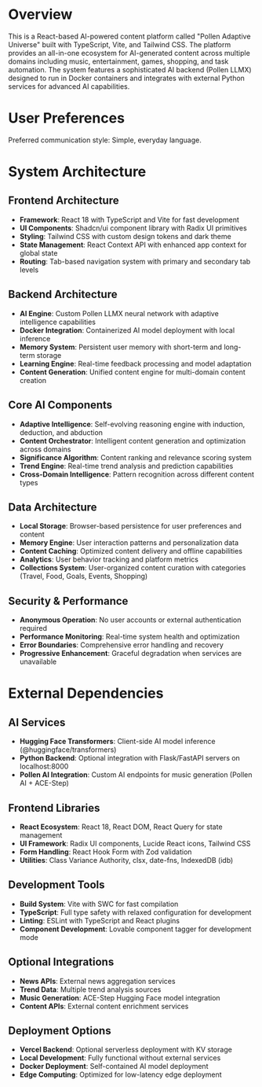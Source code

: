 # Overview

This is a React-based AI-powered content platform called "Pollen Adaptive Universe" built with TypeScript, Vite, and Tailwind CSS. The platform provides an all-in-one ecosystem for AI-generated content across multiple domains including music, entertainment, games, shopping, and task automation. The system features a sophisticated AI backend (Pollen LLMX) designed to run in Docker containers and integrates with external Python services for advanced AI capabilities.

# User Preferences

Preferred communication style: Simple, everyday language.

# System Architecture

## Frontend Architecture
- **Framework**: React 18 with TypeScript and Vite for fast development
- **UI Components**: Shadcn/ui component library with Radix UI primitives
- **Styling**: Tailwind CSS with custom design tokens and dark theme
- **State Management**: React Context API with enhanced app context for global state
- **Routing**: Tab-based navigation system with primary and secondary tab levels

## Backend Architecture
- **AI Engine**: Custom Pollen LLMX neural network with adaptive intelligence capabilities
- **Docker Integration**: Containerized AI model deployment with local inference
- **Memory System**: Persistent user memory with short-term and long-term storage
- **Learning Engine**: Real-time feedback processing and model adaptation
- **Content Generation**: Unified content engine for multi-domain content creation

## Core AI Components
- **Adaptive Intelligence**: Self-evolving reasoning engine with induction, deduction, and abduction
- **Content Orchestrator**: Intelligent content generation and optimization across domains
- **Significance Algorithm**: Content ranking and relevance scoring system
- **Trend Engine**: Real-time trend analysis and prediction capabilities
- **Cross-Domain Intelligence**: Pattern recognition across different content types

## Data Architecture
- **Local Storage**: Browser-based persistence for user preferences and content
- **Memory Engine**: User interaction patterns and personalization data
- **Content Caching**: Optimized content delivery and offline capabilities
- **Analytics**: User behavior tracking and platform metrics
- **Collections System**: User-organized content curation with categories (Travel, Food, Goals, Events, Shopping)

## Security & Performance
- **Anonymous Operation**: No user accounts or external authentication required
- **Performance Monitoring**: Real-time system health and optimization
- **Error Boundaries**: Comprehensive error handling and recovery
- **Progressive Enhancement**: Graceful degradation when services are unavailable

# External Dependencies

## AI Services
- **Hugging Face Transformers**: Client-side AI model inference (@huggingface/transformers)
- **Python Backend**: Optional integration with Flask/FastAPI servers on localhost:8000
- **Pollen AI Integration**: Custom AI endpoints for music generation (Pollen AI + ACE-Step)

## Frontend Libraries
- **React Ecosystem**: React 18, React DOM, React Query for state management
- **UI Framework**: Radix UI components, Lucide React icons, Tailwind CSS
- **Form Handling**: React Hook Form with Zod validation
- **Utilities**: Class Variance Authority, clsx, date-fns, IndexedDB (idb)

## Development Tools
- **Build System**: Vite with SWC for fast compilation
- **TypeScript**: Full type safety with relaxed configuration for development
- **Linting**: ESLint with TypeScript and React plugins
- **Component Development**: Lovable component tagger for development mode

## Optional Integrations
- **News APIs**: External news aggregation services
- **Trend Data**: Multiple trend analysis sources
- **Music Generation**: ACE-Step Hugging Face model integration
- **Content APIs**: External content enrichment services

## Deployment Options
- **Vercel Backend**: Optional serverless deployment with KV storage
- **Local Development**: Fully functional without external services
- **Docker Deployment**: Self-contained AI model deployment
- **Edge Computing**: Optimized for low-latency edge deployment